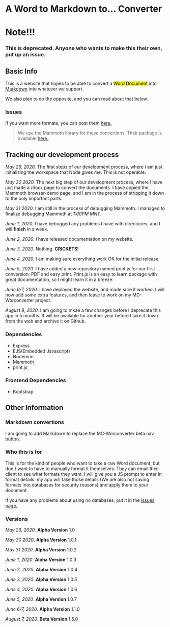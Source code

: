 # A Word to Markdown to... Converter

# Note!!!
### This is deprecated. Anyone who wants to make this their own, put up an issue.

## Basic Info
This is a website that hopes to be able to convert a <mark>Word Document</mark> into <u>Markdown</u> into whatever we support.

We also plan to do the opposite, and you can read about that below.


### Issues
If you want more formats, you can post them <a href="https://github.com/yappermags/work_app/issues">here.</a>
> We use the Mammoth library for these convertions. Their package is available <a href="npmjs.com/packages/mammoth">here.</a>
## Tracking our development process

*May 29, 2020.* The first steps of our development process, where I am just initializing the workspace that Node gives me. This is not operable.

*May 30 2020.* The next big step of our development process, where I have just made a /docx page to convert the documents. I have copied the Mammoth browser-demo page, and I am in the process of stripping it down to the only important parts. 

*May 31 2020.* I am still in the process of debugging Mammoth. I managed to finalize debugging Mammoth at *1:00PM MNT*.

*June 1, 2020.* I have bebugged any problems I have with directories, and I will **finish** in a week.

*June 2, 2020.* I have released documentation on my website.

*June 3, 2020.* Nothing. **CRICKETS!**

*June 4, 2020.* I am making sure everything work OK for the initial release.

*June 5, 2020.* I have added a new repository named print.js for our first ... conversion: PDF and easy print. Print.js is an easy to learn package with great documentation, so I might learn it in a breeze.

*June 6/7, 2020.* I have deployed the website, and made sure it worked. I will now add some extra features, and then leave to work on my MD-Worconverter project.

*August 8, 2020.* I am going to mkae a few changes before I deprecate this app in 5 months. It will be available for another year before I take it down from the web and archive it on Github.

### Dependencies

<ul>
<li>Express</li>
<li>EJS(Embedded Javascript)</li>
<li>Nodemon</li>
<li>Mammoth</li>
<li>print.js</li>
</ul>

### Frontend Dependencies

<ul>
<li>Bootstrap</li>
</ul>

## Other Information

### Markdown convertions
I am going to add Markdown to replace the MC-Worconverter beta nav button.

### Who this is for
 This is for the kind of people who want to take a raw Word document, but don't want to have to manually format it themselves. They can email their client to see what formats they want. I will give you a JS prompt to enter in format details. my app will take those details (We are also not saving formats into databases for security reasons) and apply them to your document.

If you have any problems about using no databases, put it in the <a href="https://github.com/yappermags/work_app/issues">issues page.</a>

### Versions

*May 29, 2020*. **Alpha Version** 1.0

*May 30 2020*. **Alpha Version** 1.0.1

*May 31 2020*. **Alpha Version** 1.0.2

*June 1, 2020*. **Alpha Version** 1.0.3

*June 2, 2020*. **Alpha Version** 1.0.4

*June 3, 2020*. **Alpha Version** 1.0.5

*June 4, 2020*. **Alpha Version** 1.0.6

*June 5, 2020*. **Alpha Version** 1.0.7

*June 6/7, 2020*. **Alpha Version** 1.1.0

*August 7, 2020*. **Beta Version** 1.5.0